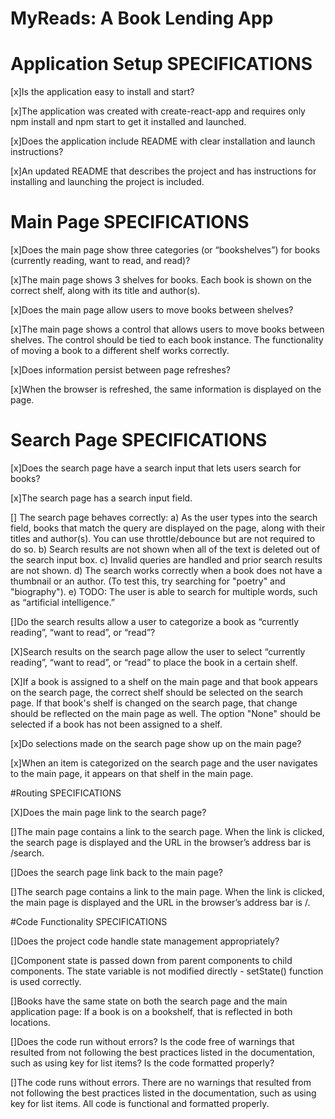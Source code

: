 

MyReads: A Book Lending App
====================================

# Application Setup SPECIFICATIONS

[x]Is the application easy to install and start?

[x]The application was created with create-react-app and requires only npm install and npm start to get it installed and launched.

[x]Does the application include README with clear installation and launch instructions?

[x]An updated README that describes the project and has instructions for installing and launching the project is included.



# Main Page SPECIFICATIONS

[x]Does the main page show three categories (or “bookshelves”) for books (currently reading, want to read, and read)?

[x]The main page shows 3 shelves for books. Each book is shown on the correct shelf, along with its title and author(s).

[x]Does the main page allow users to move books between shelves?

[x]The main page shows a control that allows users to move books between shelves. The control should be tied to each book instance. The functionality of moving a book to a different shelf works correctly.

[x]Does information persist between page refreshes?

[x]When the browser is refreshed, the same information is displayed on the page.


# Search Page SPECIFICATIONS

[x]Does the search page have a search input that lets users search for books?

[x]The search page has a search input field.

[] The search page behaves correctly:
a) As the user types into the search field, books that match the query are displayed on the page, along with their titles and author(s). You can use throttle/debounce but are not required to do so.
b) Search results are not shown when all of the text is deleted out of the search input box.
c) Invalid queries are handled and prior search results are not shown.
d) The search works correctly when a book does not have a thumbnail or an author. (To test this, try searching for "poetry" and "biography").
e) TODO: The user is able to search for multiple words, such as “artificial intelligence.”

[]Do the search results allow a user to categorize a book as “currently reading”, “want to read”, or “read”?

[X]Search results on the search page allow the user to select “currently reading”, “want to read”, or “read” to place the book in a certain shelf.

[X]If a book is assigned to a shelf on the main page and that book appears on the search page, the correct shelf should be selected on the search page. If that book's shelf is changed on the search page, that change should be reflected on the main page as well. The option "None" should be selected if a book has not been assigned to a shelf.

[x]Do selections made on the search page show up on the main page?

[x]When an item is categorized on the search page and the user navigates to the main page, it appears on that shelf in the main page.

#Routing SPECIFICATIONS

[X]Does the main page link to the search page?

[]The main page contains a link to the search page. When the link is clicked, the search page is displayed and the URL in the browser’s address bar is /search.

[]Does the search page link back to the main page?

[]The search page contains a link to the main page. When the link is clicked, the main page is displayed and the URL in the browser’s address bar is /.


#Code Functionality SPECIFICATIONS

[]Does the project code handle state management appropriately?

[]Component state is passed down from parent components to child components. The state variable is not modified directly - setState() function is used correctly.

[]Books have the same state on both the search page and the main application page: If a book is on a bookshelf, that is reflected in both locations.

[]Does the code run without errors? Is the code free of warnings that resulted from not following the best practices listed in the documentation, such as using key for list items? Is the code formatted properly?

[]The code runs without errors. There are no warnings that resulted from not following the best practices listed in the documentation, such as using key for list items. All code is functional and formatted properly.

